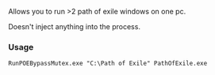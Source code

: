 Allows you to run >2 path of exile windows on one pc. 

Doesn't inject anything into the process.

### Usage
```
RunPOEBypassMutex.exe "C:\Path of Exile" PathOfExile.exe
```
